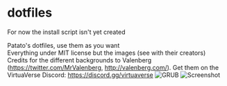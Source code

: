 # dotfiles
For now the install script isn't yet created  

Patato's dotfiles, use them as you want\
Everything under MIT license but the images (see with their creators)\
Credits for the different backgrounds to Valenberg (https://twitter.com/MrValenberg, http://valenberg.com/). Get them on the VirtuaVerse Discord: https://discord.gg/virtuaverse
![GRUB](https://github.com/Patato777/dotfiles/blob/main/Grub.JPG?raw=true)
![Screenshot](https://github.com/Patato777/dotfiles/blob/main/ncmpcpp%2Bcava%2Bneofetch%2Bpolybar%2Btoilet%2Bkitty%20vfin.png?raw=true)
